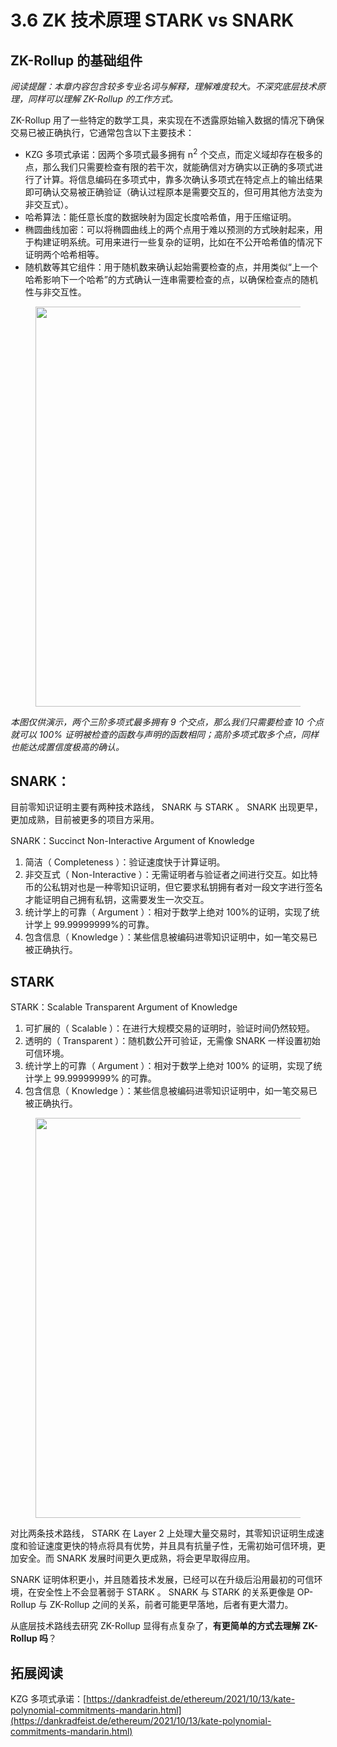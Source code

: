 # 3.6 ZK 技术原理 STARK vs SNARK

## ZK-Rollup 的基础组件

_阅读提醒：本章内容包含较多专业名词与解释，理解难度较大。不深究底层技术原理，同样可以理解 ZK-Rollup 的工作方式。_

ZK-Rollup 用了一些特定的数学工具，来实现在不透露原始输入数据的情况下确保交易已被正确执行，它通常包含以下主要技术：

- KZG 多项式承诺：因两个多项式最多拥有 n<sup>2</sup> 个交点，而定义域却存在极多的点，那么我们只需要检查有限的若干次，就能确信对方确实以正确的多项式进行了计算。将信息编码在多项式中，靠多次确认多项式在特定点上的输出结果即可确认交易被正确验证（确认过程原本是需要交互的，但可用其他方法变为非交互式）。
- 哈希算法：能任意长度的数据映射为固定长度哈希值，用于压缩证明。
- 椭圆曲线加密：可以将椭圆曲线上的两个点用于难以预测的方式映射起来，用于构建证明系统。可用来进行一些复杂的证明，比如在不公开哈希值的情况下证明两个哈希相等。
- 随机数等其它组件：用于随机数来确认起始需要检查的点，并用类似“上一个哈希影响下一个哈希”的方式确认一连串需要检查的点，以确保检查点的随机性与非交互性。

<figure><img width="640px" src=".gitbook/assets/KZG.jpg" alt=""/><figcaption></figcaption></figure>

_本图仅供演示，两个三阶多项式最多拥有 9 个交点，那么我们只需要检查 10 个点就可以 100% 证明被检查的函数与声明的函数相同；高阶多项式取多个点，同样也能达成置信度极高的确认。_

## SNARK：

目前零知识证明主要有两种技术路线， SNARK 与 STARK 。 SNARK 出现更早，更加成熟，目前被更多的项目方采用。

SNARK：Succinct Non-Interactive Argument of Knowledge

1. 简洁（ Completeness ）：验证速度快于计算证明。
2. 非交互式（ Non-Interactive ）：无需证明者与验证者之间进行交互。如比特币的公私钥对也是一种零知识证明，但它要求私钥拥有者对一段文字进行签名才能证明自己拥有私钥，这需要发生一次交互。
3. 统计学上的可靠（ Argument ）：相对于数学上绝对 100%的证明，实现了统计学上 99.99999999%的可靠。
4. 包含信息（ Knowledge ）：某些信息被编码进零知识证明中，如一笔交易已被正确执行。

## STARK

STARK：Scalable Transparent Argument of Knowledge

1. 可扩展的（ Scalable ）：在进行大规模交易的证明时，验证时间仍然较短。
2. 透明的（ Transparent ）：随机数公开可验证，无需像 SNARK 一样设置初始可信环境。
3. 统计学上的可靠（ Argument ）：相对于数学上绝对 100% 的证明，实现了统计学上 99.99999999% 的可靠。
4. 包含信息（ Knowledge ）：某些信息被编码进零知识证明中，如一笔交易已被正确执行。

<figure><img width="640px" src=".gitbook/assets/STARK SNARK.jpg" alt=""/><figcaption></figcaption></figure>

对比两条技术路线， STARK 在 Layer 2 上处理大量交易时，其零知识证明生成速度和验证速度更快的特点将具有优势，并且具有抗量子性，无需初始可信环境，更加安全。而 SNARK 发展时间更久更成熟，将会更早取得应用。

SNARK 证明体积更小，并且随着技术发展，已经可以在升级后沿用最初的可信环境，在安全性上不会显著弱于 STARK 。 SNARK 与 STARK 的关系更像是 OP-Rollup 与 ZK-Rollup 之间的关系，前者可能更早落地，后者有更大潜力。

从底层技术路线去研究 ZK-Rollup 显得有点复杂了，**有更简单的方式去理解 ZK-Rollup 吗**？

## 拓展阅读

KZG 多项式承诺：[https://dankradfeist.de/ethereum/2021/10/13/kate-polynomial-commitments-mandarin.html](https://dankradfeist.de/ethereum/2021/10/13/kate-polynomial-commitments-mandarin.html)
